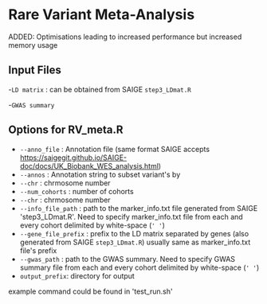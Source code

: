 # Rare Variant Meta-Analysis

ADDED: Optimisations leading to increased performance but increased memory usage


## Input Files

-`LD matrix` : can be obtained from SAIGE `step3_LDmat.R`

-`GWAS summary`


## Options for RV_meta.R

- `--anno_file` : Annotation file (same format SAIGE accepts https://saigegit.github.io/SAIGE-doc/docs/UK_Biobank_WES_analysis.html)
- `--annos` : Annotation string to subset variant's by
- `--chr` : chrmosome number
- `--num_cohorts` : number of cohorts
- `--chr` : chrmosome number
- `--info_file_path` : path to the marker_info.txt file generated from SAIGE 'step3_LDmat.R'. Need to specify marker_info.txt file from each and every cohort delimited by white-space (`' '`)
- `--gene_file_prefix` : prefix to the LD matrix separated by genes (also generated from SAIGE `step3_LDmat.R`) usually same as marker_info.txt file's prefix
- `--gwas_path` : path to the GWAS summary. Need to specify GWAS summary file from each and every cohort delimited by white-space (`' '`)
- `output_prefix`: directory for output

example command could be found in 'test_run.sh'
